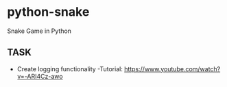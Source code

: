 # python-snake
Snake Game in Python


## TASK
 - Create logging functionality
    -Tutorial: https://www.youtube.com/watch?v=-ARI4Cz-awo
